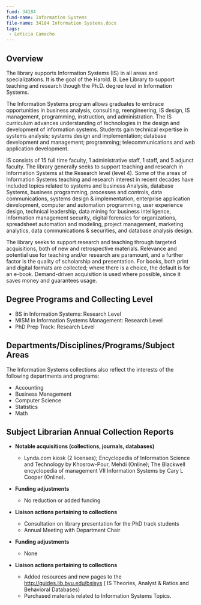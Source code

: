 ```yaml
---
fund: 34184
fund-name: Information Systems
file-name: 34184 Information Systems.docx
tags:
 - Leticia Camacho
---
```


## Overview

The library supports Information Systems (IS) in all areas and specializations. It is the goal of the Harold. B. Lee Library to support teaching and research though the Ph.D. degree level in Information Systems.

The Information Systems program allows graduates to embrace opportunities in business analysis, consulting, reengineering, IS design, IS management, programming, instruction, and administration. The IS curriculum advances understanding of technologies in the design and development of information systems. Students gain technical expertise in systems analysis; systems design and implementation; database development and management; programming; telecommunications and web application development.

IS consists of 15 full time faculty, 1 administrative staff, 1 staff, and 5 adjunct faculty. The library generally seeks to support teaching and research in Information Systems at the Research level (level 4). Some of the areas of Information Systems teaching and research interest in recent decades have included topics related to systems and business Analysis, database Systems, business programming, processes and controls, data communications, systems design &amp; implementation, enterprise application development, computer and automation programming, user experience design, technical leadership, data mining for business intelligence, information management security, digital forensics for organizations, spreadsheet automation and modeling, project management, marketing analytics, data communications &amp; securities, and database analysis design.

The library seeks to support research and teaching through targeted acquisitions, both of new and retrospective materials. Relevance and potential use for teaching and/or research are paramount, and a further factor is the quality of scholarship and presentation. For books, both print and digital formats are collected; where there is a choice, the default is for an e-book. Demand-driven acquisition is used where possible, since it saves money and guarantees usage.

## Degree Programs and Collecting Level

- BS in Information Systems: Research Level
- MISM in Information Systems Management: Research Level
- PhD Prep Track: Research Level

## Departments/<wbr>Disciplines/<wbr>Programs/<wbr>Subject Areas

The Information Systems collections also reflect the interests of the following departments and programs:

- Accounting
- Business Management
- Computer Science
- Statistics
- Math

## Subject Librarian Annual Collection Reports

- **Notable acquisitions (collections, journals, databases)**
    - Lynda.com kiosk (2 licenses); Encyclopedia of Information Science and Technology by Khosrow-Pour, Mehdi (Online); The Blackwell encyclopedia of management VII Information Systems by Cary L Cooper (Online).

- **Funding adjustments**
    - No reduction or added funding

- **Liaison actions pertaining to collections**
    - Consultation on library presentation for the PhD track students
    - Annual Meeting with Department Chair

- **Funding adjustments**
    - None

- **Liaison actions pertaining to collections**
    - Added resources and new pages to the http://guides.lib.byu.edu/bsisys ( IS Theories, Analyst &amp; Ratios and Behavioral Databases)
    - Purchased materials related to Information Systems Topics.

